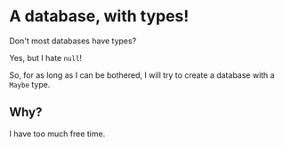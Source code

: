 # A database, with types!

Don't most databases have types?

Yes, but I hate `null`!

So, for as long as I can be bothered, I will try to create a database with a `Maybe` type.

## Why?

I have too much free time.
